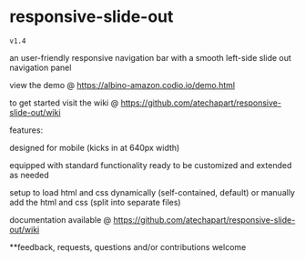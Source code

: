 # responsive-slide-out 

`v1.4`

an user-friendly responsive navigation bar with a smooth left-side slide out navigation panel 

view the demo @ https://albino-amazon.codio.io/demo.html

to get started visit the wiki @ https://github.com/atechapart/responsive-slide-out/wiki

features:

designed for mobile (kicks in at 640px width)

equipped with standard functionality ready to be customized and extended as needed

setup to load html and css dynamically (self-contained, default) or manually add the html and css (split into separate files)

documentation available @ https://github.com/atechapart/responsive-slide-out/wiki

**feedback, requests, questions and/or contributions welcome
